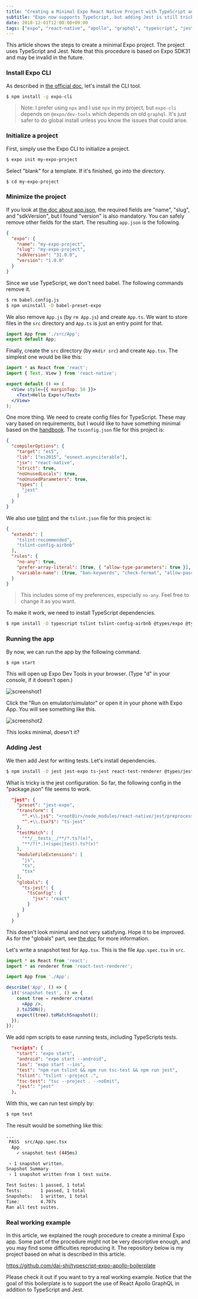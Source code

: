 ```yaml
---
title: "Creating a Minimal Expo React Native Project with TypeScript and Jest"
subtitle: "Expo now supports TypeScript, but adding Jest is still tricky."
date: 2018-12-01T12:00:00+09:00
tags: ["expo", "react-native", "apollo", "graphql", "typescript", "jest"]
---
```


This article shows the steps to create a minimal Expo project. The project uses TypeScript and Jest. Note that this procedure is based on Expo SDK31 and may be invalid in the future.

### Install Expo CLI

As described in [the official doc](https://docs.expo.io/versions/v31.0.0/introduction/installation), let's install the CLI tool.

```bash
$ npm install -g expo-cli
```

> Note: I prefer using `npx` and I use `npx` in my project, but `expo-cli` depends on `@expo/dev-tools` which depends on old `graphql`. It's just safer to do global install unless you know the issues that could arise.

### Initialize a project

First, simply use the Expo CLI to initialize a project.

```bash
$ expo init my-expo-project
```

Select "blank" for a template. If it's finished, go into the directory.

```bash
$ cd my-expo-project
```

### Minimize the project

If you look at [the doc about app.json](https://docs.expo.io/versions/v31.0.0/workflow/configuration), the required fields are "name", "slug", and "sdkVersion", but I found "version" is also mandatory. You can safely remove other fields for the start. The resulting `app.json` is the following.

```json
{
  "expo": {
    "name": "my-expo-project",
    "slug": "my-expo-project",
    "sdkVersion": "31.0.0",
    "version": "1.0.0"
  }
}
```

Since we use TypeScript, we don't need babel. The following commands remove it.

```bash
$ rm babel.config.js
$ npm uninstall -D babel-preset-expo
```

We also remove `App.js` (by `rm App.js`) and create `App.ts`. We want to store files in the `src` directory and `App.ts` is just an entry point for that.

```javascript
import App from './src/App';
export default App;
```

Finally, create the `src` directory (by `mkdir src`) and create `App.tsx`. The simplest one would be like this:

```jsx
import * as React from 'react';
import { Text, View } from 'react-native';

export default () => (
  <View style={{ marginTop: 50 }}>
    <Text>Hello Expo!</Text>
  </View>
);
```

One more thing. We need to create config files for TypeScript. These may vary based on requirements, but I would like to have something minimal based on the [handbook](https://www.typescriptlang.org/docs/handbook/tsconfig-json.html). The `tsconfig.json` file for this project is:

```json
{
  "compilerOptions": {
    "target": "es5",
    "lib": ["es2015", "esnext.asynciterable"],
    "jsx": "react-native",
    "strict": true,
    "noUnusedLocals": true,
    "noUnusedParameters": true,
    "types": [
      "jest"
    ]
  }
}
```

We also use [tslint](https://palantir.github.io/tslint/) and the `tslint.json` file for this project is:

```json
{
  "extends": [
    "tslint:recommended",
    "tslint-config-airbnb"
  ],
  "rules": {
    "no-any": true,
    "prefer-array-literal": [true, { "allow-type-parameters": true }],
    "variable-name": [true, "ban-keywords", "check-format", "allow-pascal-case", "allow-leading-underscore"]
  }
}
```

> This includes some of my preferences, especially `no-any`. Feel free to change it as you want.

To make it work, we need to install TypeScript dependencies.

```bash
$ npm install -D typescript tslint tslint-config-airbnb @types/expo @types/react
```

### Running the app

By now, we can run the app by the following command.

```bash
$ npm start
```

This will open up Expo Dev Tools in your browser. (Type "d" in your console, if it doesn't open.)

![screenshot1](./screenshot1.png "Screenshot of Expo Dev Tools")

Click the "Run on emulator/simulator" or open it in your phone with Expo App. You will see something like this.

![screenshot2](./screenshot2.png "Screenshot of iOS simulator")

This looks minimal, doesn't it?

### Adding Jest

We then add Jest for writing tests. Let's install dependencies.

```bash
$ npm install -D jest jest-expo ts-jest react-test-renderer @types/jest @types/react-test-renderer
```

What is tricky is the jest configuration. So far, the following config in the "package.json" file seems to work.

```json
  "jest": {
    "preset": "jest-expo",
    "transform": {
      "^.+\\.js$": "<rootDir>/node_modules/react-native/jest/preprocessor.js",
      "^.+\\.tsx?$": "ts-jest"
    },
    "testMatch": [
      "**/__tests__/**/*.ts?(x)",
      "**/?(*.)+(spec|test).ts?(x)"
    ],
    "moduleFileExtensions": [
      "js",
      "ts",
      "tsx"
    ],
    "globals": {
      "ts-jest": {
        "tsConfig": {
          "jsx": "react"
        }
      }
    }
  }
```

This doesn't look minimal and not very satisfying. Hope it to be improved. As for the "globals" part, see [the doc](https://kulshekhar.github.io/ts-jest/user/config/#ts-jest-options) for more information.

Let's write a snapshot test for `App.tsx`. This is the file `App.spec.tsx` in `src`.

```jsx
import * as React from 'react';
import * as renderer from 'react-test-renderer';

import App from './App';

describe('App', () => {
  it('snapshot test', () => {
    const tree = renderer.create(
      <App />,
    ).toJSON();
    expect(tree).toMatchSnapshot();
  });
});
```

We add npm scripts to ease running tests, including TypeScripts tests.

```json
  "scripts": {
    "start": "expo start",
    "android": "expo start --android",
    "ios": "expo start --ios",
    "test": "npm run tslint && npm run tsc-test && npm run jest",
    "tslint": "tslint --project .",
    "tsc-test": "tsc --project . --noEmit",
    "jest": "jest"
  },
```

With this, we can run test simply by:

```bash
$ npm test
```

The result would be something like this:

```bash
...
 PASS  src/App.spec.tsx
  App
    ✓ snapshot test (445ms)

 › 1 snapshot written.
Snapshot Summary
 › 1 snapshot written from 1 test suite.

Test Suites: 1 passed, 1 total
Tests:       1 passed, 1 total
Snapshots:   1 written, 1 total
Time:        4.707s
Ran all test suites.
```

### Real working example

In this article, we explained the rough procedure to create a minimal Expo app. Some part of the procedure might not be very descriptive enough, and you may find some difficulties reproducing it. The repository below is my project based on what is described in this article.

https://github.com/dai-shi/typescript-expo-apollo-boilerplate

Please check it out if you want to try a real working example. Notice that the goal of this boilerplate is to support the use of React Apollo GraphQL in addition to TypeScript and Jest.
